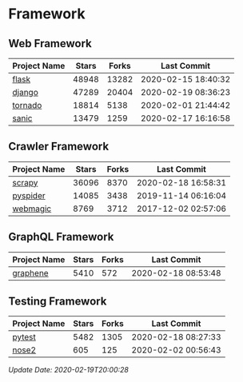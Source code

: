 # Framework

## Web Framework

| Project Name | Stars | Forks | Last Commit |
| ------------ | ----- | ----- | ----------- |
| [flask](https://github.com/pallets/flask) | 48948 | 13282 | 2020-02-15 18:40:32 |
| [django](https://github.com/django/django) | 47289 | 20404 | 2020-02-19 08:36:23 |
| [tornado](https://github.com/tornadoweb/tornado) | 18814 | 5138 | 2020-02-01 21:44:42 |
| [sanic](https://github.com/huge-success/sanic) | 13479 | 1259 | 2020-02-17 16:16:58 |

## Crawler Framework

| Project Name | Stars | Forks | Last Commit |
| ------------ | ----- | ----- | ----------- |
| [scrapy](https://github.com/scrapy/scrapy) | 36096 | 8370 | 2020-02-18 16:58:31 |
| [pyspider](https://github.com/binux/pyspider) | 14085 | 3438 | 2019-11-14 06:16:04 |
| [webmagic](https://github.com/code4craft/webmagic) | 8769 | 3712 | 2017-12-02 02:57:06 |

## GraphQL Framework

| Project Name | Stars | Forks | Last Commit |
| ------------ | ----- | ----- | ----------- |
| [graphene](https://github.com/graphql-python/graphene) | 5410 | 572 | 2020-02-18 08:53:48 |

## Testing Framework

| Project Name | Stars | Forks | Last Commit |
| ------------ | ----- | ----- | ----------- |
| [pytest](https://github.com/pytest-dev/pytest) | 5482 | 1305 | 2020-02-18 08:27:33 |
| [nose2](https://github.com/nose-devs/nose2) | 605 | 125 | 2020-02-02 00:56:43 |

*Update Date: 2020-02-19T20:00:28*